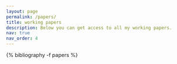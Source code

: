 ```yaml
---
layout: page
permalink: /papers/
title: working papers
description: Below you can get access to all my working papers. 
nav: true
nav_order: 4
---
```


<!-- _pages/publications.md -->
<div class="publications">

{% bibliography -f papers %}

</div>


